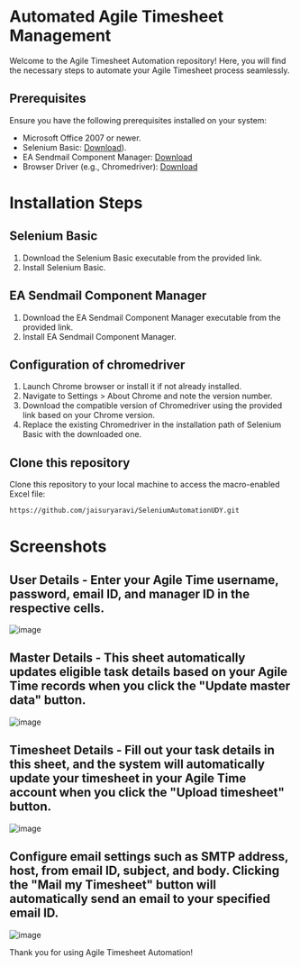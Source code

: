 # Automated Agile Timesheet Management

Welcome to the Agile Timesheet Automation repository! Here, you will find the necessary steps to automate your Agile Timesheet process seamlessly.

## Prerequisites
Ensure you have the following prerequisites installed on your system:

- Microsoft Office 2007 or newer.
- Selenium Basic: [Download](https://github.com/florentbr/SeleniumBasic/releases/download/v2.0.9.0/SeleniumBasic-2.0.9.0.exe)).
- EA Sendmail Component Manager: [Download](https://www.emailarchitect.net/webapp/download/easendmail.exe)
- Browser Driver (e.g., Chromedriver): [Download](https://chromedriver.chromium.org/downloads)

# Installation Steps

## Selenium Basic
1. Download the Selenium Basic executable from the provided link.
2. Install Selenium Basic.

## EA Sendmail Component Manager
1. Download the EA Sendmail Component Manager executable from the provided link.
2. Install EA Sendmail Component Manager.

## Configuration of chromedriver
1. Launch Chrome browser or install it if not already installed.
2. Navigate to Settings > About Chrome and note the version number.
3. Download the compatible version of Chromedriver using the provided link based on your Chrome version.
4. Replace the existing Chromedriver in the installation path of Selenium Basic with the downloaded one.

## Clone this repository

Clone this repository to your local machine to access the macro-enabled Excel file:

```bash
https://github.com/jaisuryaravi/SeleniumAutomationUDY.git
```

# Screenshots

## User Details - Enter your Agile Time username, password, email ID, and manager ID in the respective cells.

![image](https://github.com/Jaisurya-Ravi/Agile-Time-Using-Excel-Macro/assets/142989519/f5e9ed4f-d0e1-4b72-95fc-c00f29d46bcd)

## Master Details - This sheet automatically updates eligible task details based on your Agile Time records when you click the "Update master data" button.

![image](https://github.com/Jaisurya-Ravi/Agile-Time-Using-Excel-Macro/assets/142989519/57108827-6def-41b2-bb21-a0ecdc0b7c02)

## Timesheet Details - Fill out your task details in this sheet, and the system will automatically update your timesheet in your Agile Time account when you click the "Upload timesheet" button.

![image](https://github.com/Jaisurya-Ravi/Agile-Time-Using-Excel-Macro/assets/142989519/810a1f33-c26d-478c-8f2b-89b7384858b2)

## Configure email settings such as SMTP address, host, from email ID, subject, and body. Clicking the "Mail my Timesheet" button will automatically send an email to your specified email ID.

![image](https://github.com/Jaisurya-Ravi/Agile-Time-Using-Excel-Macro/assets/142989519/8d8948d5-4f5b-411f-80db-977b692df1f4)


Thank you for using Agile Timesheet Automation!
